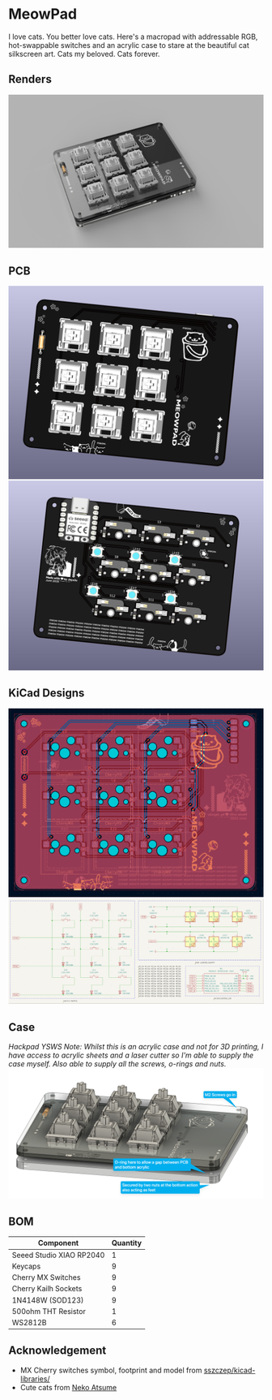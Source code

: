 # MeowPad
I love cats. You better love cats. Here's a macropad with addressable RGB, hot-swappable switches and an acrylic case to stare at the beautiful cat silkscreen art. Cats my beloved. Cats forever.
## Renders
![Render 1](https://github.com/Jayx2u/meowpad/blob/main/assets/render.png?raw=true)

## PCB
![Font of PCB](https://github.com/Jayx2u/meowpad/blob/main/assets/frontpcb.png?raw=true)
![Back of PCB](https://github.com/Jayx2u/meowpad/blob/main/assets/backpcb.png?raw=true)

## KiCad Designs
![PCB](https://github.com/Jayx2u/meowpad/blob/main/assets/pcb.png?raw=true)
![Schematic](https://github.com/Jayx2u/meowpad/blob/main/assets/schematic.png?raw=true)

## Case
_Hackpad YSWS Note: Whilst this is an acrylic case and not for 3D printing, I have access to acrylic sheets and a laser cutter so I'm able to supply the case myself. Also able to supply all the screws, o-rings and nuts._
![Case Design](https://github.com/Jayx2u/meowpad/blob/main/assets/case.png?raw=true)

## BOM
| Component                             | Quantity |
|---------------------------------------|----------|
| Seeed Studio XIAO RP2040              | 1        |
| Keycaps                               | 9        |
| Cherry MX Switches                    | 9        |
| Cherry Kailh Sockets                  | 9        |
| 1N4148W (SOD123)                      | 9        |
| 500ohm THT Resistor                   | 1        |
| WS2812B                               | 6        |

## Acknowledgement
- MX Cherry switches symbol, footprint and model from [sszczep/kicad-libraries/](https://github.com/sszczep/kicad-libraries/tree/master)
- Cute cats from [Neko Atsume](https://www.nekoatsume.com/en/)
